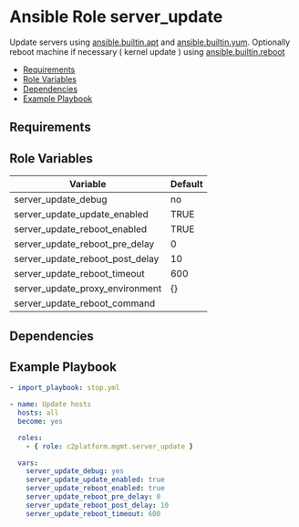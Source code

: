 # Ansible Role server_update

Update servers using [ansible.builtin.apt](https://docs.ansible.com/ansible/latest/collections/ansible/builtin/apt_module.html) and [ansible.builtin.yum](https://docs.ansible.com/ansible/latest/collections/ansible/builtin/yum_module.html). Optionally reboot machine if necessary ( kernel update ) using [ansible.builtin.reboot](https://docs.ansible.com/ansible/latest/collections/ansible/builtin/reboot_module.html)

<!-- MarkdownTOC levels="2,3" autolink="true" -->

- [Requirements](#requirements)
- [Role Variables](#role-variables)
- [Dependencies](#dependencies)
- [Example Playbook](#example-playbook)

<!-- /MarkdownTOC -->

## Requirements

<!-- Any pre-requisites that may not be covered by Ansible itself or the role should be mentioned here. For instance, if the role uses the EC2 module, it may be a good idea to mention in this section that the boto package is required. -->

## Role Variables

<!--  A description of the settable variables for this role should go here, including any variables that are in defaults/main.yml, vars/main.yml, and any variables that can/should be set via parameters to the role. Any variables that are read from other roles and/or the global scope (ie. hostvars, group vars, etc.) should be mentioned here as well. -->

|Variable                       |Default|
|-------------------------------|-------|
|server_update_debug            | no    |
|server_update_update_enabled   |TRUE   |
|server_update_reboot_enabled   |TRUE   |
|server_update_reboot_pre_delay |0      |
|server_update_reboot_post_delay|10     |
|server_update_reboot_timeout   |600    |
|server_update_proxy_environment| {}    |
|server_update_reboot_command   |       |

## Dependencies

<!--   A list of other roles hosted on Galaxy should go here, plus any details in regards to parameters that may need to be set for other roles, or variables that are used from other roles. -->

## Example Playbook

<!--   Including an example of how to use your role (for instance, with variables passed in as parameters) is always nice for users too: -->

```yaml
- import_playbook: stop.yml

- name: Update hosts
  hosts: all
  become: yes

  roles:
    - { role: c2platform.mgmt.server_update }

  vars:
    server_update_debug: yes
    server_update_update_enabled: true
    server_update_reboot_enabled: true
    server_update_reboot_pre_delay: 0
    server_update_reboot_post_delay: 10
    server_update_reboot_timeout: 600
```